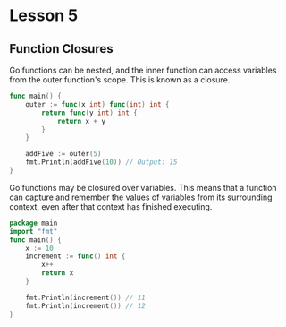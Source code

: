 # Lesson 5

## Function Closures

Go functions can be nested, and the inner function can access variables from the outer function's scope. This is known as a closure.

```go
func main() {
    outer := func(x int) func(int) int {
        return func(y int) int {
            return x + y
        }
    }

    addFive := outer(5)
    fmt.Println(addFive(10)) // Output: 15
}
```

Go functions may be closured over variables. This means that a function can capture and remember the values of variables from its surrounding context, even after that context has finished executing.

```go
package main
import "fmt"
func main() {
    x := 10
    increment := func() int {
        x++
        return x
    }

    fmt.Println(increment()) // 11
    fmt.Println(increment()) // 12
}
```
